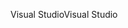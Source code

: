 <span data-ttu-id="60651-101">Visual Studio</span><span class="sxs-lookup"><span data-stu-id="60651-101">Visual Studio</span></span>